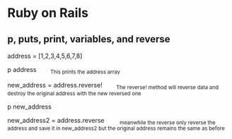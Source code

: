 # Ruby on Rails

## p, puts, print, variables, and reverse
address = [1,2,3,4,5,6,7,8]

p address  &nbsp;&nbsp;&nbsp;&nbsp;&nbsp;&nbsp;&nbsp;<sub>This prints the address array</sub>

new_address = address.reverse! &nbsp;&nbsp;&nbsp;&nbsp;&nbsp;&nbsp;&nbsp;<sub>The reverse! method will reverse data and destroy the original address with the new reversed one</sub>

p new_address

new_address2 = address.reverse &nbsp;&nbsp;&nbsp;&nbsp;&nbsp;&nbsp;&nbsp;<sub> meanwhile the reverse only reverse the address and save it in new_address2 but the original address remains the same as before </sub>
